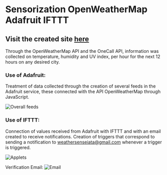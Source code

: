 # Sensorization OpenWeatherMap Adafruit IFTTT

## Visit the created site [here](https://www.weathersense.susanavitoria.pt/)

Through the OpenWeatherMap API and the OneCall API, information was collected on temperature, humidity and UV index, per hour for the next 12 hours on any desired city.

### Use of Adafruit: 
Treatment of data collected through the creation of several feeds in the Adafruit service, these connected with the API OpenWeatherMap through JavaScript.

![Overall feeds](https://github.com/SusanaMarques/Sensorization-OpenWeatherMap/blob/main/overall_adafruit.png)

### Use of IFTTT:
Connection of values received from Adafruit with IFTTT and with an email created to receive notifications.
Creation of triggers that correspond to sending a notification to weathersenseiata@gmail.com whenever a trigger is triggered.

![Applets](https://github.com/SusanaMarques/Sensorization-OpenWeatherMap/blob/main/Applets_criados.png)

Verification Email:
![Email](https://github.com/SusanaMarques/Sensorization-OpenWeatherMap/blob/main/email.png)

